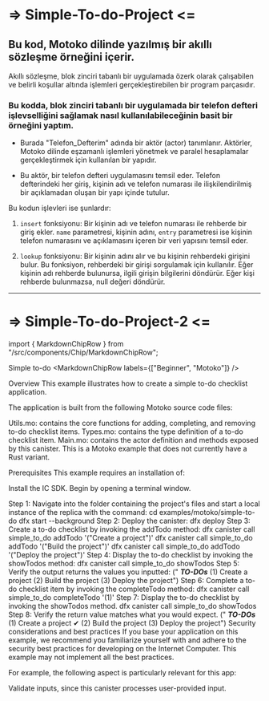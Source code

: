 # => Simple-To-do-Project <=
## Bu kod, Motoko dilinde yazılmış bir akıllı sözleşme örneğini içerir.
 Akıllı sözleşme, blok zinciri tabanlı bir uygulamada özerk olarak çalışabilen ve belirli koşullar altında işlemleri gerçekleştirebilen bir program parçasıdır.


### Bu kodda, blok zinciri tabanlı bir uygulamada bir telefon defteri işlevselliğini sağlamak nasıl kullanılabileceğinin basit bir örneğini yaptım.
* Burada "Telefon_Defterim" adında bir aktör (actor) tanımlanır. Aktörler, Motoko dilinde eşzamanlı işlemleri yönetmek ve paralel hesaplamalar gerçekleştirmek için kullanılan bir yapıdır.

* Bu aktör, bir telefon defteri uygulamasını temsil eder. Telefon defterindeki her giriş, kişinin adı ve telefon numarası ile ilişkilendirilmiş bir açıklamadan oluşan bir yapı içinde tutulur. 

Bu kodun işlevleri ise şunlardır:

1. `insert` fonksiyonu:
    Bir kişinin adı ve telefon numarası ile rehberde bir giriş ekler. `name` parametresi, kişinin adını, `entry` parametresi ise kişinin telefon numarasını ve açıklamasını içeren bir veri yapısını temsil eder.

3. `lookup` fonksiyonu:
    Bir kişinin adını alır ve bu kişinin rehberdeki girişini bulur. Bu fonksiyon, rehberdeki bir girişi sorgulamak için kullanılır. Eğer kişinin adı rehberde bulunursa, ilgili girişin bilgilerini döndürür. Eğer kişi rehberde bulunmazsa, null değeri döndürür.

***********************************************************************************************************************************************************
# => Simple-To-do-Project-2 <=
import { MarkdownChipRow } from "/src/components/Chip/MarkdownChipRow";

Simple to-do
<MarkdownChipRow labels={["Beginner", "Motoko"]} />

Overview
This example illustrates how to create a simple to-do checklist application.

The application is built from the following Motoko source code files:

Utils.mo: contains the core functions for adding, completing, and removing to-do checklist items.
Types.mo: contains the type definition of a to-do checklist item.
Main.mo: contains the actor definition and methods exposed by this canister.
This is a Motoko example that does not currently have a Rust variant.

Prerequisites
This example requires an installation of:

 Install the IC SDK.
Begin by opening a terminal window.

Step 1: Navigate into the folder containing the project's files and start a local instance of the replica with the command:
cd examples/motoko/simple-to-do
dfx start --background
Step 2: Deploy the canister:
dfx deploy
Step 3: Create a to-do checklist by invoking the addTodo method:
dfx canister call simple_to_do addTodo '("Create a project")'
dfx canister call simple_to_do addTodo '("Build the project")'
dfx canister call simple_to_do addTodo '("Deploy the project")'
Step 4: Display the to-do checklist by invoking the showTodos method:
dfx canister call simple_to_do showTodos
Step 5: Verify the output returns the values you inputted:
("
___TO-DOs___
(1) Create a project
(2) Build the project
(3) Deploy the project")
Step 6: Complete a to-do checklist item by invoking the completeTodo method:
dfx canister call simple_to_do completeTodo '(1)'
Step 7: Display the to-do checklist by invoking the showTodos method.
dfx canister call simple_to_do showTodos
Step 8: Verify the return value matches what you would expect.
("
___TO-DOs___
(1) Create a project ✔
(2) Build the project
(3) Deploy the project")
Security considerations and best practices
If you base your application on this example, we recommend you familiarize yourself with and adhere to the security best practices for developing on the Internet Computer. This example may not implement all the best practices.

For example, the following aspect is particularly relevant for this app:

Validate inputs, since this canister processes user-provided input.
